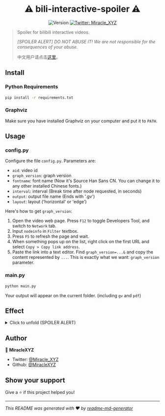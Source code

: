 <h1 align="center">⚠ bili-interactive-spoiler ⚠</h1>
<p align="center">
  <img alt="Version" src="https://img.shields.io/badge/version-0.1.2-blue.svg?cacheSeconds=2592000" />
  <a href="https://twitter.com/Miracle_XYZ">
    <img alt="Twitter: Miracle_XYZ" src="https://img.shields.io/twitter/follow/Miracle_XYZ.svg?style=social" target="_blank" />
  </a>
</p>

> Spoiler for bilibili interactive videos.
> 
> *[SPOILER ALERT] DO NOT ABUSE IT! We are not responsible for the consequences of your abuse.*
> 
> 中文用户请点击[这里](README_CN.md)。

## Install

### Python Requirements

```sh
pip install -r requirements.txt
```

### Graphviz

Make sure you have installed Graphviz on your computer and put it to `PATH`.

## Usage

### config.py

Configure the file `config.py`. Parameters are:

- `aid`: video id
- `graph_version`: graph version
- `fontname`: font name (Now it's Source Han Sans CN. You can change it to any other installed Chinese fonts.)
- `interval`: interval (Break time after node requested, in seconds)
- `output`: output file name (Ends with '.gv')
- `layout`: layout ('horizontal' or 'edge')

Here's how to get `graph_version`:

1. Open the video web page. Press `F12` to toggle Developers Tool, and switch to `Network` tab.
2. Input `nodeinfo` in `Filter` textbox.
3. Press `F5` to refresh the page and wait.
4. When something pops up on the list, right click on the first URL and select `Copy > Copy link address`.
5. Paste the link into a text editor. Find `graph_version=...&` and copy the content represented by `...`. This is exactly what we want: `graph_version` parameter.

### main.py

```sh
python main.py
```

Your output will appear on the current folder. (including `gv` and `pdf`)

## Effect

<details>
  <summary>Click to unfold (SPOILER ALERT)</summary>

  <img src="asset/result.png">
</details>

## Author

👤 **MiracleXYZ**

* Twitter: [@Miracle_XYZ](https://twitter.com/Miracle_XYZ)
* Github: [@MiracleXYZ](https://github.com/MiracleXYZ)

## Show your support

Give a ⭐️ if this project helped you!

***
_This README was generated with ❤️ by [readme-md-generator](https://github.com/kefranabg/readme-md-generator)_